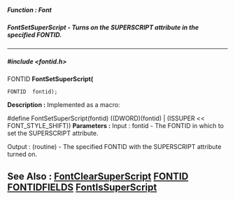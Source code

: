 ##### Function : Font
##### FontSetSuperScript - Turns on the SUPERSCRIPT attribute in the specified FONTID.
---
##### #include <fontid.h>
FONTID **FontSetSuperScript(**

	FONTID  fontid);
**Description :**
Implemented as a macro:

#define FontSetSuperScript(fontid) ((DWORD)(fontid) | (ISSUPER << 
FONT_STYLE_SHIFT))
**Parameters :**
Input :
fontid  -  The FONTID in which to set the SUPERSCRIPT attribute.

Output :
(routine)  -  The specified FONTID with the SUPERSCRIPT attribute turned on.


**See Also :**
[FontClearSuperScript](D:/md_files/FontClearSuperScript.md)
[FONTID](D:/md_files/FONTID.md)
[FONTIDFIELDS](D:/md_files/FONTIDFIELDS.md)
[FontIsSuperScript](D:/md_files/FontIsSuperScript.md)
---
